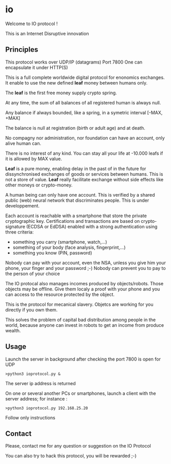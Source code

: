 # io
Welcome to IO protocol !

This is an Internet Disruptive innovation 

## Principles 

This protocol works over UDP/IP (datagrams) Port 7800
One can encapsulate it under HTTP(S)

This is a full complete worldwide digital protocol for enonomics exchanges.
It enable to use the new defined **leaf** money between humans only.

The **leaf** is the first free money supply crypto spring.

At any time, the sum of all balances of all registered human is always null.

Any balance if always bounded, like a spring, in a symetric interval [-MAX, +MAX]

The balance is null at registration (birth or adult age) and at death.

No compagny nor administration, nor foundation can have an account, only alive human can.

There is no interest of any kind. You can stay all your life at -10.000 leafs if it is allowed by MAX value.

**Leaf** is a pure money, enabling delay in the past of in the future for dissynchronised exchanges of goods or services between humans. This is not a store of value. **Leaf** really facilitate exchange without side effects like other moneys or crypto-money.

A human being can only have one account. This is verified by a shared public (web) neural network that discriminates people. This is under developpement.

Each account is reachable with a smartphone that store the private cryptographic key. Certifications and transactions are based on crypto-signature (ECDSA or EdDSA) enabled with a strong authentication using three criteria:
- something you carry (smartphone, watch,...)
- something of your body (face analysis, fingerprint,...)
- something you know (PIN, password)

Nobody can pay with your account, even the NSA, unless you give him your phone, your finger and your password ;-)
Nobody can prevent you to pay to the person of your choice

The IO protocal also manages incomes produced by objects/robots.
Those objects may be offline. Give them localy a proof with your phone and you can access to the resource protected by the object. 

This is the protocol for mecanical slavery. Objetcs are working for you directly if you own them.

This solves the problem of capital bad distribution among people in the world, because anyone can invest in robots to get an income from produce wealth.

## Usage

Launch the server in background after checking the port 7800 is open for UDP
```
>python3 ioprotocol.py &
```
The server ip address is returned

On one or several another PCs or smartphones, launch a client with the server address; for instance :

```
>python3 ioprotocol.py 192.168.25.20
```
Follow only instructions

## Contact

Please, contact me for any question or suggestion on the IO Protocol

You can also try to hack this protocol, you will be rewarded ;-)

